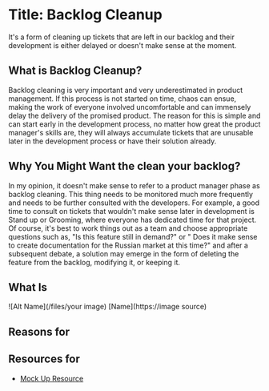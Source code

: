# Title: Backlog Cleanup

It's a form of cleaning up tickets that are left in our backlog and their development is either delayed or doesn't make sense at the moment. 

## What is Backlog Cleanup?

Backlog cleaning is very important and very underestimated in product management. If this process is not started on time, chaos can ensue, making the work of everyone involved uncomfortable and can immensely delay the delivery of the promised product. The reason for this is simple and can start early in the development process, no matter how great the product manager's skills are, they will always accumulate tickets that are unusable later in the development process or have their solution already.

## Why You Might Want the clean your backlog?

In my opinion, it doesn't make sense to refer to a product manager phase as backlog cleaning. This thing needs to be monitored much more frequently and needs to be further consulted with the developers. For example, a good time to consult on tickets that wouldn't make sense later in development is Stand up or Grooming, where everyone has dedicated time for that project. Of course, it's best to work things out as a team and choose appropriate questions such as, "Is this feature still in demand?" or " Does it make sense to create documentation for the Russian market at this time?" and after a subsequent debate, a solution may emerge in the form of deleting the feature from the backlog, modifying it, or keeping it.

## What Is

![Alt Name](/files/your image)
[Name](https://image source)

## Reasons for

## Resources for

- [Mock Up Resource](https://dxkb.io)

